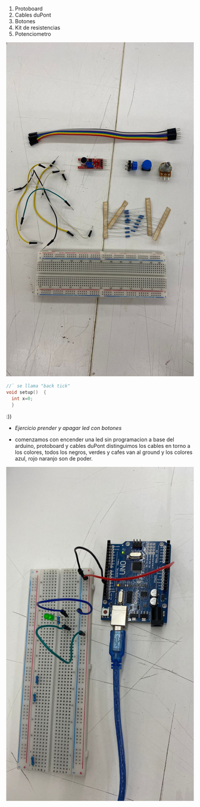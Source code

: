 
1. Protoboard
1. Cables duPont
1. Botones
1. Kit de resistencias
1. Potenciometro

![materiales](./materiales.jpg)


```cpp
//` se llama "back tick"
void setup()  {
  int x=0;
  }
```
:))

* *Ejercicio prender y apagar led con botones*
  
* comenzamos con encender una led sin programacion a base del arduino, protoboard y cables duPont
distinguimos los cables en torno a los colores, todos los negros, verdes y cafes van al ground y los colores azul, rojo naranjo son de poder.

![materiales](./1ledprendida.jpg)

